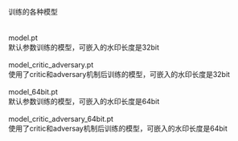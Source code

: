 训练的各种模型<br />
<br />
<br />
model.pt <br />
默认参数训练的模型，可嵌入的水印长度是32bit<br />
<br />
model_critic_adversary.pt <br />
使用了critic和adversary机制后训练的模型，可嵌入的水印长度是32bit <br />
<br />
model_64bit.pt<br />
默认参数训练的模型，可嵌入的水印长度是64bit<br />
<br />
model_critic_adversary_64bit.pt<br />
使用了critic和adversay机制后训练的模型，可嵌入的水印长度是64bit<br />
